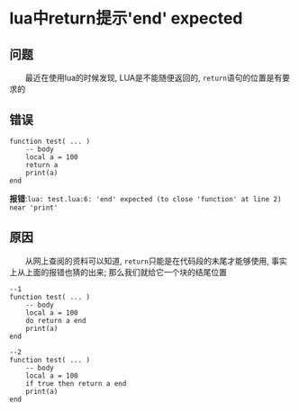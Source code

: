 # lua中return提示'end' expected

## 问题

&emsp;&emsp;最近在使用lua的时候发现, LUA是不能随便返回的, `return`语句的位置是有要求的

## 错误

```
function test( ... )
	-- body
	local a = 100
	return a
	print(a)
end
```

**报错**:`lua: test.lua:6: 'end' expected (to close 'function' at line 2) near 'print'`

## 原因

&emsp;&emsp;从网上查阅的资料可以知道, `return`只能是在代码段的末尾才能够使用, 事实上从上面的报错也猜的出来; 那么我们就给它一个块的结尾位置

```
--1
function test( ... )
	-- body
	local a = 100
	do return a end
	print(a)
end

--2
function test( ... )
	-- body
	local a = 100
	if true then return a end
	print(a)
end
```